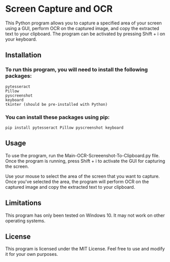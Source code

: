# Screen Capture and OCR

This Python program allows you to capture a specified area of your screen using a GUI, perform OCR on the captured image, and copy the extracted text to your clipboard. The program can be activated by pressing Shift + i on your keyboard.
## Installation

### To run this program, you will need to install the following packages:

    pytesseract
    Pillow
    pyscreenshot
    keyboard
    tkinter (should be pre-installed with Python)

### You can install these packages using pip:

    pip install pytesseract Pillow pyscreenshot keyboard

## Usage

To use the program, run the Main-OCR-Screeenshot-To-Clipboard.py file. Once the program is running, press Shift + i to activate the GUI for capturing the screen.

Use your mouse to select the area of the screen that you want to capture. Once you've selected the area, the program will perform OCR on the captured image and copy the extracted text to your clipboard.
## Limitations

This program has only been tested on Windows 10. It may not work on other operating systems.
## License

This program is licensed under the MIT License. Feel free to use and modify it for your own purposes.
